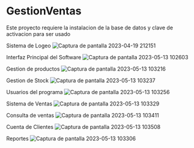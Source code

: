 # GestionVentas
Este proyecto requiere la instalacion de la base de datos y  clave de activacion para ser usado

Sistema de Logeo
![Captura de pantalla 2023-04-19 212151](https://github.com/Federico-Tahan/GestionVentas/assets/88520985/5cb32d41-8244-46ad-8f7c-1a553d0ed394)


Interfaz Principal del Software
![Captura de pantalla 2023-05-13 102603](https://github.com/Federico-Tahan/GestionVentas/assets/88520985/980fb5c7-1d11-4d31-8984-82202f44414a)

Gestion de productos
![Captura de pantalla 2023-05-13 103216](https://github.com/Federico-Tahan/GestionVentas/assets/88520985/737f69be-b884-4aaf-ba5f-8e2c5fc40a62)

Gestion de Stock
![Captura de pantalla 2023-05-13 103237](https://github.com/Federico-Tahan/GestionVentas/assets/88520985/838ec970-8190-4b0e-88aa-8f7e0ce25fe1)

Usuarios del programa
![Captura de pantalla 2023-05-13 103256](https://github.com/Federico-Tahan/GestionVentas/assets/88520985/6724f3ca-c7d7-48b6-90c2-19088595776e)

Sistema de Ventas
![Captura de pantalla 2023-05-13 103329](https://github.com/Federico-Tahan/GestionVentas/assets/88520985/d0c7b6f4-a1f5-4791-8259-177349e10e0b)

Consulta de ventas
![Captura de pantalla 2023-05-13 103411](https://github.com/Federico-Tahan/GestionVentas/assets/88520985/e7b1bf78-7147-4742-9d0b-11cef6b00e73)


Cuenta de Clientes 
![Captura de pantalla 2023-05-13 103508](https://github.com/Federico-Tahan/GestionVentas/assets/88520985/f289b4bc-0da4-4e47-8581-6dba2335a4e3)

Reportes
![Captura de pantalla 2023-05-13 103306](https://github.com/Federico-Tahan/GestionVentas/assets/88520985/ca53e1be-f020-403d-a1cc-69b84b7e83d3)
